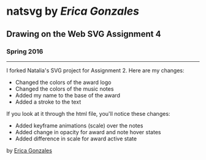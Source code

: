 # natsvg by *Erica Gonzales*
## Drawing on the Web SVG Assignment 4
### Spring 2016
----------------

I forked Natalia's SVG project for Assignment 2. Here are my changes:
- Changed the colors of the award logo
- Changed the colors of the music notes
- Added my name to the base of the award
- Added a stroke to the text

If you look at it through the html file, you'll notice these changes:
- Added keyframe animations (scale) over the notes 
- Added change in opacity for award and note hover states 
- Added difference in scale for award active state

by [Erica Gonzales](http://i6.cims.nyu.edu/~erg328/380/)



